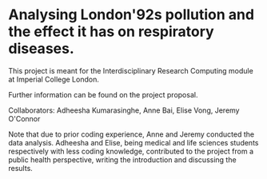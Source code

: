 # Analysing London\'92s pollution and the effect it has on respiratory diseases. 

This project is meant for the Interdisciplinary Research Computing module at Imperial College London. 

Further information can be found on the project proposal. 

Collaborators: Adheesha Kumarasinghe, Anne Bai, Elise Vong, Jeremy O'Connor

Note that due to prior coding experience, Anne and Jeremy conducted the data analysis. Adheesha and Elise, being medical and life sciences students respectively with less coding knowledge, contributed to the project from a public health perspective, writing the introduction and discussing the results. 
